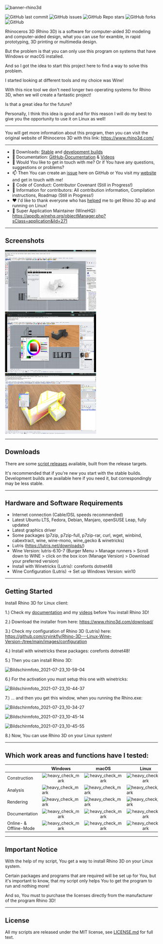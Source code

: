 ![banner-rhino3d](https://user-images.githubusercontent.com/79079633/127899705-4f3d5846-d85a-48a7-8eaa-37b1d3ea619d.png)

![GitHub last commit](https://img.shields.io/github/last-commit/cryinkfly/Rhino-3D---Linux-Wine-Version-?style=for-the-badge)
![GitHub issues](https://img.shields.io/github/issues-raw/cryinkfly/Rhino-3D---Linux-Wine-Version-?style=for-the-badge)
![GitHub Repo stars](https://img.shields.io/github/stars/cryinkfly/Rhino-3D---Linux-Wine-Version-?style=for-the-badge)
![GitHub forks](https://img.shields.io/github/forks/cryinkfly/Rhino-3D---Linux-Wine-Version-?style=for-the-badge)
![GitHub](https://img.shields.io/github/license/cryinkfly/Rhino-3D---Linux-Wine-Version-?style=for-the-badge)

Rhinoceros 3D (Rhino 3D) is a software for computer-aided 3D modeling and computer-aided design, what you can use for examble, in rapid prototyping, 3D printing or multimedia design.

But the problem is that you can only use this program on systems that have Windows or macOS installed.

And so I got the idea to start this project here to find a way to solve this problem. 

I started looking at different tools and my choice was Wine! 

With this nice tool we don't need longer two operating systems for Rhino 3D, when we will create a fantastic project! 

Is that a great idea for the future?

Personally, I think this idea is good and for this reason I will do my best to give you the opportunity to use it on Linux as well!

---

You will get more information about this program, then you can visit the original website of Rhinoceros 3D with this link: https://www.rhino3d.com/

---

  - 📂 Downloads: [Stable](https://github.com/cryinkfly/Rhino-3D---Linux-Wine-Version-/tree/main/scripts/stable-branch) and [development builds](https://github.com/cryinkfly/Rhino-3D---Linux-Wine-Version-/tree/main/scripts/development-branch)
  - 📔 Documentation: [GitHub-Documentation](https://github.com/cryinkfly/Rhino-3D---Linux-Wine-Version-/wiki/Documentation) & [Videos](https://www.youtube.com/watch?v=xVgswrL7BVo&list=PLzwMdS5iu_BKebzY2Ne3mGYrGi8YQWjfD)
  - 💬 Would You like to get in touch with me? Or if You have any questions, suggestions or problems?
  - 📫 Then You can create an [issue](https://github.com/cryinkfly/Rhino-3D---Linux-Wine-Version-/issues) here on GitHub or You visit my <a href="https://cryinkfly.com">website</a> and get in touch with me!
  - 📜 Code of Conduct: Contributor Covenant (Still in Progress!)
  - 📖 Information for contributors: All contribution information, Compilation instructions, Roadmap (Still in Progress!)
  - ❤️ I'd like to thank everyone who has [helped](https://github.com/cryinkfly/Rhino-3D---Linux-Wine-Version-/blob/main/COMMUNITY.md) me to get Rhino 3D up and running on Linux!
  - 🍷 Super Application Maintainer (WineHQ): https://appdb.winehq.org/objectManager.php?sClass=application&iId=271

---

## Screenshots
<div>
<img src="https://github.com/cryinkfly/Rhino-3D---Linux-Wine-Version-/blob/main/images/rendering/rendering-progress.png" width="300px" height="200px">
<img src="https://github.com/cryinkfly/Rhino-3D---Linux-Wine-Version-/blob/main/images/rendering/rendering_set_up_color.png" width="300px" height="200px">
</div>
<div>
<img src="https://github.com/cryinkfly/Rhino-3D---Linux-Wine-Version-/blob/main/images/analysis/thickness%20_analysis.png" width="300px" height="200px">
</div>

---

## Downloads

There are some [script releases](https://github.com/cryinkfly/Rhino-3D---Linux-Wine-Version-/tree/main/scripts) available, built from the release targets.

It's recommended that if you're new you start with the stable builds. Development builds are available here if you need it, but correspondingly may be less stable.

---

## Hardware and Software Requirements

- Internet connection (Cable/DSL speeds recommended)
- Latest Ubuntu LTS, Fedora, Debian, Manjaro, openSUSE Leap, fully updated
- Latest graphics driver
- Some packages (p7zip, p7zip-full, p7zip-rar, curl, wget, winbind, cabextract, wine, wine-mono, wine_gecko & winetricks)
- Lutris (https://lutris.net/downloads/)
- Wine Version: lutris-6.10-7 (Burger Menu > Manage runners > Scroll down to WINE > click on the box icon (Manage Version) > Download your preferred version)
- Install with Winetricks (Lutris): corefonts dotnet48
- Wine Configuration (Lutris) -> Set up Windows Version: win10

---

## Getting Started

Install Rhino 3D for Linux client:


1.) Check my [documentation](https://github.com/cryinkfly/Rhino-3D---Linux-Wine-Version-/wiki/Documentation) and my [videos](https://www.youtube.com/watch?v=xVgswrL7BVo&list=PLzwMdS5iu_BKebzY2Ne3mGYrGi8YQWjfD) before You install Rhino 3D!

2.) Download the installer from here: https://www.rhino3d.com/download/

3.) Check my configuration of Rhino 3D (Lutris) here: https://github.com/cryinkfly/Rhino-3D---Linux-Wine-Version-/tree/main/images/configuration

4.) Install with winetricks these packages: corefonts dotnet48!

5.) Then you can install Rhino 3D:

![Bildschirmfoto_2021-07-23_10-59-04](https://user-images.githubusercontent.com/79079633/126760588-fa8722e7-c9ab-4870-91a3-e6a5cec06454.png)

6.) For the activation you must setup this one with winetricks:

![Bildschirmfoto_2021-07-23_10-44-37](https://user-images.githubusercontent.com/79079633/126760853-f9fa2b0b-5d35-43fd-82dc-927d5947e5b6.png)


7.) ... and then you get this window, when you running the Rhino.exe:

![Bildschirmfoto_2021-07-23_10-34-27](https://user-images.githubusercontent.com/79079633/126759101-dfce00de-3ce7-4dce-bed0-1d7ede7919f8.png)

![Bildschirmfoto_2021-07-23_10-45-14](https://user-images.githubusercontent.com/79079633/126759197-6efa87a8-7a58-423b-b1a1-4cc675652ff1.png)

![Bildschirmfoto_2021-07-23_10-45-55](https://user-images.githubusercontent.com/79079633/126759305-f7555687-96f5-46b0-b79a-a1ac498e999a.png)


8.) Now, You can use Rhino 3D on your Linux system!

---

## Which work areas and functions have I tested:

<table>
<thead>
<tr>
<th></th>
<th>Windows</th>
<th>macOS</th>
<th>Linux</th>
</tr>
</thead>
<tbody>
<tr>
<td>Construction</td>
<td style="text-align: center;"><g-emoji class="g-emoji" alias="heavy_check_mark" fallback-src="https://github.githubassets.com/images/icons/emoji/unicode/2714.png"><img class="emoji" alt="heavy_check_mark" src="https://github.githubassets.com/images/icons/emoji/unicode/2714.png" width="20" height="20"></g-emoji></td>
<td style="text-align: center;"><g-emoji class="g-emoji" alias="heavy_check_mark" fallback-src="https://github.githubassets.com/images/icons/emoji/unicode/2714.png"><img class="emoji" alt="heavy_check_mark" src="https://github.githubassets.com/images/icons/emoji/unicode/2714.png" width="20" height="20"></g-emoji></td>
<td style="text-align: center;"><g-emoji class="g-emoji" alias="heavy_check_mark" fallback-src="https://github.githubassets.com/images/icons/emoji/unicode/2714.png"><img class="emoji" alt="heavy_check_mark" src="https://github.githubassets.com/images/icons/emoji/unicode/2714.png" width="20" height="20"></g-emoji></td>
<tr>
<td>Analysis</td>
<td><g-emoji class="g-emoji" alias="heavy_check_mark" fallback-src="https://github.githubassets.com/images/icons/emoji/unicode/2714.png"><img class="emoji" alt="heavy_check_mark" src="https://github.githubassets.com/images/icons/emoji/unicode/2714.png" width="20" height="20"></g-emoji></td>
<td><g-emoji class="g-emoji" alias="heavy_check_mark" fallback-src="https://github.githubassets.com/images/icons/emoji/unicode/2714.png"><img class="emoji" alt="heavy_check_mark" src="https://github.githubassets.com/images/icons/emoji/unicode/2714.png" width="20" height="20"></g-emoji></td>
<td><g-emoji class="g-emoji" alias="heavy_check_mark" fallback-src="https://github.githubassets.com/images/icons/emoji/unicode/2714.png"><img class="emoji" alt="heavy_check_mark" src="https://github.githubassets.com/images/icons/emoji/unicode/2714.png" width="20" height="20"></g-emoji></td>
</tr>
<tr>
<td>Rendering</td>
<td><g-emoji class="g-emoji" alias="heavy_check_mark" fallback-src="https://github.githubassets.com/images/icons/emoji/unicode/2714.png"><img class="emoji" alt="heavy_check_mark" src="https://github.githubassets.com/images/icons/emoji/unicode/2714.png" width="20" height="20"></g-emoji></td>
<td><g-emoji class="g-emoji" alias="heavy_check_mark" fallback-src="https://github.githubassets.com/images/icons/emoji/unicode/2714.png"><img class="emoji" alt="heavy_check_mark" src="https://github.githubassets.com/images/icons/emoji/unicode/2714.png" width="20" height="20"></g-emoji></td>
<td><g-emoji class="g-emoji" alias="heavy_check_mark" fallback-src="https://github.githubassets.com/images/icons/emoji/unicode/2714.png"><img class="emoji" alt="heavy_check_mark" src="https://github.githubassets.com/images/icons/emoji/unicode/2714.png" width="20" height="20"></g-emoji></td>
</tr>
<tr>
<td>Documentation</td>
<td style="text-align: center;"><g-emoji class="g-emoji" alias="heavy_check_mark" fallback-src="https://github.githubassets.com/images/icons/emoji/unicode/2714.png"><img class="emoji" alt="heavy_check_mark" src="https://github.githubassets.com/images/icons/emoji/unicode/2714.png" width="20" height="20"></g-emoji></td>
<td style="text-align: center;"><g-emoji class="g-emoji" alias="heavy_check_mark" fallback-src="https://github.githubassets.com/images/icons/emoji/unicode/2714.png"><img class="emoji" alt="heavy_check_mark" src="https://github.githubassets.com/images/icons/emoji/unicode/2714.png" width="20" height="20"></g-emoji></td>
<td style="text-align: center;"><g-emoji class="g-emoji" alias="heavy_check_mark" fallback-src="https://github.githubassets.com/images/icons/emoji/unicode/2714.png"><img class="emoji" alt="heavy_check_mark" src="https://github.githubassets.com/images/icons/emoji/unicode/2714.png" width="20" height="20"></g-emoji></td>
</tr>
<tr>
<td>Online- & Offline-Mode</td>
<td style="text-align: center;"><g-emoji class="g-emoji" alias="heavy_check_mark" fallback-src="https://github.githubassets.com/images/icons/emoji/unicode/2714.png"><img class="emoji" alt="heavy_check_mark" src="https://github.githubassets.com/images/icons/emoji/unicode/2714.png" width="20" height="20"></g-emoji></td>
<td style="text-align: center;"><g-emoji class="g-emoji" alias="heavy_check_mark" fallback-src="https://github.githubassets.com/images/icons/emoji/unicode/2714.png"><img class="emoji" alt="heavy_check_mark" src="https://github.githubassets.com/images/icons/emoji/unicode/2714.png" width="20" height="20"></g-emoji></td>
<td style="text-align: center;"><g-emoji class="g-emoji" alias="heavy_check_mark" fallback-src="https://github.githubassets.com/images/icons/emoji/unicode/2714.png"><img class="emoji" alt="heavy_check_mark" src="https://github.githubassets.com/images/icons/emoji/unicode/2714.png" width="20" height="20"></g-emoji></td>
</tr>
</tbody>
</table>

---

## Important Notice

With the help of my script, You get a way to install Rhino 3D on your Linux system. 

Certain packages and programs that are required will be set up for You, but it's important to know, that my script only helps You to get the program to run and nothing more! 

And so, You must to purchase the licenses directly from the manufacturer of the program Rhino 3D!

---

## License

All my scripts are released under the MIT license, see [LICENSE.md](https://github.com/cryinkfly/Rhino-3D---Linux-Wine-Version-/blob/main/LICENSE.md) for full text.
